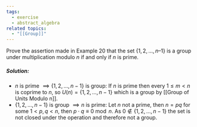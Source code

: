 ```yaml
---
tags:
  - exercise
  - abstract_algebra
related topics:
  - "[[Group]]"
---
```

Prove the assertion made in Example $20$ that the set $\{1, 2, \dots , n – 1\}$ is a group under multiplication modulo $n$ if and only if $n$ is prime.
##### Solution:
- $n$ is prime $\implies \{1,2,\dots,n-1\}$ is group:
	If $n$ is prime then every $1\leq m < n$ is coprime to $n$, so $U(n)=\{1,2,\dots,n-1\}$ which is a group by [[Group of Units Modulo n]].
- $\{1,2,\dots,n-1\}$ is group $\implies n$ is prime:
	Let $n$ not a prime, then $n=pq$ for some $1<p,q<n$, then $p\cdot q \equiv 0\ \operatorname{mod}\ n$. As $0\notin \{1,2,\dots,n-1\}$ the set is not closed under the operation and therefore not a group.